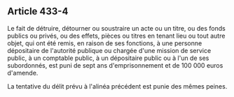Article 433-4
----
Le fait de détruire, détourner ou soustraire un acte ou un titre, ou des fonds
publics ou privés, ou des effets, pièces ou titres en tenant lieu ou tout autre
objet, qui ont été remis, en raison de ses fonctions, à une personne dépositaire
de l'autorité publique ou chargée d'une mission de service public, à un
comptable public, à un dépositaire public ou à l'un de ses subordonnés, est puni
de sept ans d'emprisonnement et de 100 000 euros d'amende.

La tentative du délit prévu à l'alinéa précédent est punie des mêmes peines.

